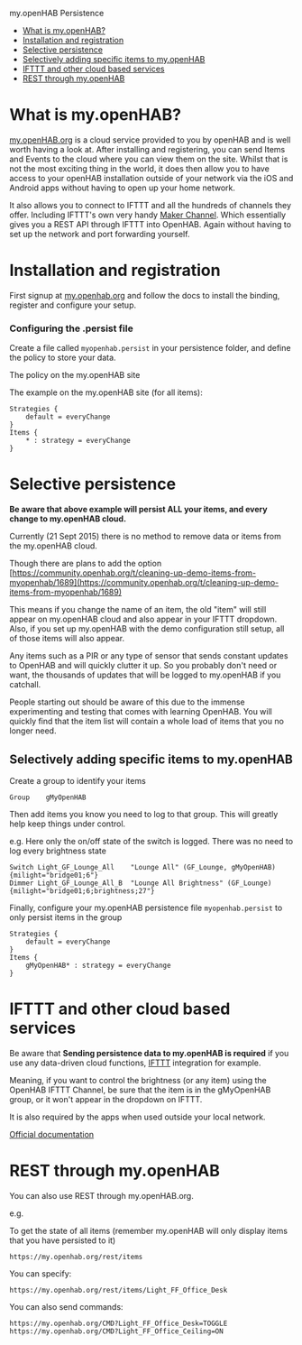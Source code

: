 my.openHAB Persistence
* [What is my.openHAB?](#what-is-myopenhab)
* [Installation and registration](#installation-and-registration)
* [Selective persistence](#selective-persistence)
* [Selectively adding specific items to my.openHAB](#selectively-adding-specific-items-to-myopenhab)
* [IFTTT and other cloud based services](#ifttt-and-other-cloud-based-services)
* [REST through my.openHAB](#rest-through-myopenhab)


# What is my.openHAB?

[my.openHAB.org](http://my.openhab.org) is a cloud service provided to you by openHAB and is well worth having a look at. After installing and registering, you can send Items and Events to the cloud where you can view them on the site.
Whilst that is not the most exciting thing in the world, it does then allow you to have access to your openHAB installation outside of your network via the iOS and Android apps without having to open up your home network.

It also allows you to connect to IFTTT and all the hundreds of channels they offer. Including IFTTT's own very handy [Maker Channel](https://ifttt.com/maker). Which essentially gives you a REST API through IFTTT into OpenHAB. Again without having to set up the network and port forwarding yourself.

# Installation and registration

First signup at [my.openhab.org](http://my.openhab.org) and follow the docs to install the binding, register and configure your setup.

### Configuring the .persist file

Create a file called `myopenhab.persist` in your persistence folder, and define the policy to store your data.

The policy on the my.openHAB site

The example on the my.openHAB site (for all items):

    Strategies {
        default = everyChange
    }
    Items {
        * : strategy = everyChange
    }

# Selective persistence

**Be aware that above example will persist ALL your items, and every change to my.openHAB cloud.**

Currently (21 Sept 2015) there is no method to remove data or items from the my.openHAB cloud.

Though there are plans to add the option [https://community.openhab.org/t/cleaning-up-demo-items-from-myopenhab/1689](https://community.openhab.org/t/cleaning-up-demo-items-from-myopenhab/1689)

This means if you change the name of an item, the old "item" will still appear on my.openHAB cloud and also appear in your IFTTT dropdown. Also, if you set up my.openHAB with the demo configuration still setup, all of those items will also appear.

Any items such as a PIR or any type of sensor that sends constant updates to OpenHAB and will quickly clutter it up. So you probably don't need or want, the thousands of updates that will be logged to my.openHAB if you catchall.

People starting out should be aware of this due to the immense experimenting and testing that comes with learning OpenHAB. You will quickly find that the item list will contain a whole load of items that you no longer need.

## Selectively adding specific items to my.openHAB

Create a group to identify your items 

    Group    gMyOpenHAB

Then add items you know you need to log to that group. This will greatly help keep things under control.

e.g. Here only the on/off state of the switch is logged. There was no need to log every brightness state

    Switch Light_GF_Lounge_All    "Lounge All" (GF_Lounge, gMyOpenHAB) {milight="bridge01;6"}
    Dimmer Light_GF_Lounge_All_B  "Lounge All Brightness" (GF_Lounge) {milight="bridge01;6;brightness;27"}

Finally, configure your my.openHAB persistence file `myopenhab.persist` to only persist items in the group

````
Strategies {
    default = everyChange
}
Items {
    gMyOpenHAB* : strategy = everyChange
}
````

# IFTTT and other cloud based services

Be aware that **Sending persistence data to my.openHAB is required** if you use any data-driven cloud functions, [IFTTT](https://ifttt.com) integration for example. 

Meaning, if you want to control the brightness (or any item) using the OpenHAB IFTTT Channel, be sure that the item is in the gMyOpenHAB group, or it won't appear in the dropdown on IFTTT.

It is also required by the apps when used outside your local network.

[Official documentation](https://my.openhab.org/docs/persistence)

# REST through my.openHAB

You can also use REST through my.openHAB.org.

e.g.

To get the state of all items (remember my.openHAB will only display items that you have persisted to it)

    https://my.openhab.org/rest/items

You can specify:

    https://my.openhab.org/rest/items/Light_FF_Office_Desk

You can also send commands:

    https://my.openhab.org/CMD?Light_FF_Office_Desk=TOGGLE
    https://my.openhab.org/CMD?Light_FF_Office_Ceiling=ON

